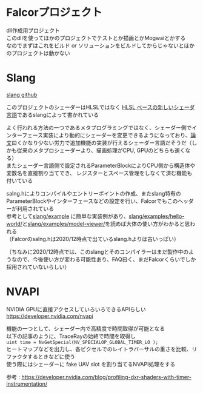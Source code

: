 # Falcorプロジェクト
dll作成用プロジェクト  
このdllを使ってほかのプロジェクトでテストとか描画とかMogwaiとかする  
なのでまずはこれをビルド or ソリューションをビルドしてからじゃないとほかのプロジェクトは動かない  

# Slang
 [slang github](https://github.com/shader-slang/slang)  
 
このプロジェクトのシェーダーはHLSLではなく [HLSL ベースの新しいシェーダ言語](http://masafumi.cocolog-nifty.com/masafumis_diary/2018/11/hlsl-slang-8752.html)であるslangによって書かれている  
 
よく行われる方法の一つであるメタプログラミングではなく、シェーダー側でインターフェース実装により動的にシェーダーを変更できるようになっており、[論文](http://graphics.cs.cmu.edu/projects/slang/)曰くかなり少ない労力で追加機能の実装が行えるシェーダー言語だそうだ（しかも従来のメタプロシェーダーより、描画処理がCPU, GPUのどちらも速くなる）  
 またシェーダー言語側で設定されるParameterBlockによりCPU側から構造体や変数名を直接割り当てでき、 レジスターとスペース管理をしなくて済む機能も付いている  

salng.hによりコンパイルやエントリーポイントの作成、またslang特有のParameterBlockやインターフェースなどの設定を行い、Falcorでもこのヘッダーが利用されている  
参考として[slang/example](https://github.com/shader-slang/slang/tree/master/examples)  に簡単な実装例があり、[slang/examples/hello-world/](https://github.com/shader-slang/slang/tree/master/examples/hello-world)と[slang/examples/model-viewer/](https://github.com/shader-slang/slang/tree/master/examples/model-viewer)を読めば大体の使い方がわかると思われる  
（Falcorのsalng.hは2020/12時点で出ているslang.hよりは古いっぽい）

（ちなみに2020/12時点では、このslangとそのコンパイラーはまだ製作中のようなので、今後使い方が変わる可能性あり、FAQ曰く、まだFalcorくらいでしか採用されていないらしい）  

# NVAPI
NVIDIA GPUに直接アクセスしていろいろできるAPIらしい  
https://developer.nvidia.com/nvapi  

機能の一つとして、シェーダー内で高精度で時間取得が可能となる  
以下の記事のように、TraceRayの始終で時間を取得し  
`uint time = NvGetSpecial(NV_SPECIALOP_GLOBAL_TIMER_LO );`  
ヒートマップなどを出力し、各ピクセルでのレイトラバーサルの重さを比較、リファクタするときなどに使う  
使う際にはシェーダーに fake UAV slot を割り当てるNVAPI処理をする  

参考 : https://developer.nvidia.com/blog/profiling-dxr-shaders-with-timer-instrumentation/  


<!--stackedit_data:
eyJoaXN0b3J5IjpbOTMwODUwNzYzLC0xNDIzMzE1MTY0LDM1MD
I1Njc0MSwyMjI5MDEyNjQsMTgwNjMzMDAwOCw2NTA0NjU2NTQs
MTA2NzM1MzY5OSwyNTY5Njg5ODUsMTYyMjg3MjA4NSwxNjgxNT
A0NTI3LC0xODQxNTM1NDMyLDE5NzUzMjQ1NjUsMTk3MDIwNzg2
NSwzODAxNjQzODEsLTMzMTkzMTkyNCwtMTMzNTA3ODM2NCwxOT
IwNjE5ODk0LC0zMTMxNTI4NDEsLTY2NDIxMDQ5NSwtMTM1MjQz
MjczMV19
-->